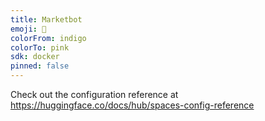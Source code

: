 ```yaml
---
title: Marketbot
emoji: 🏢
colorFrom: indigo
colorTo: pink
sdk: docker
pinned: false
---
```


Check out the configuration reference at https://huggingface.co/docs/hub/spaces-config-reference
